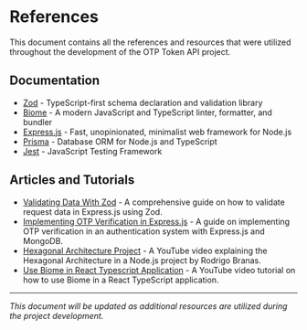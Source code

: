 # References

This document contains all the references and resources that were utilized throughout the development of the OTP Token API project.

## Documentation

- [Zod](https://zod.dev/) - TypeScript-first schema declaration and validation library
- [Biome](https://biomejs.dev/) - A modern JavaScript and TypeScript linter, formatter, and bundler
- [Express.js](https://expressjs.com/) - Fast, unopinionated, minimalist web framework for Node.js
- [Prisma](https://www.prisma.io/) - Database ORM for Node.js and TypeScript
- [Jest](https://jestjs.io/) - JavaScript Testing Framework

## Articles and Tutorials

- [Validating Data With Zod](https://dev.to/osalumense/validating-request-data-in-expressjs-using-zod-a-comprehensive-guide-3a0j) - A comprehensive guide on how to validate request data in Express.js using Zod.
- [Implementing OTP Verification in Express.js](https://sandydev.medium.com/how-to-implement-otp-verification-in-authentication-system-with-express-js-and-mongodb-c4f1c1314aed) - A guide on implementing OTP verification in an authentication system with Express.js and MongoDB.
- [Hexagonal Architecture Project](https://www.youtube.com/watch?v=DWsxTJpxaOo) - A YouTube video explaining the Hexagonal Architecture in a Node.js project by Rodrigo Branas.
- [Use Biome in React Typescript Application](https://www.youtube.com/watch?v=OuJ8IxSm1DI) - A YouTube video tutorial on how to use Biome in a React TypeScript application.

---

_This document will be updated as additional resources are utilized during the project development._
